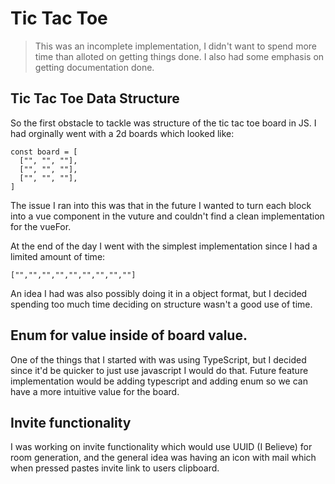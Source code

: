 # Tic Tac Toe

> This was an incomplete implementation, I didn't want to spend more time than alloted on getting things done. I also had some emphasis on getting documentation done.

## Tic Tac Toe Data Structure

So the first obstacle to tackle was structure of the tic tac toe board in JS. I had orginally went with a 2d boards which looked like: 
```
const board = [
  ["", "", ""],
  ["", "", ""],
  ["", "", ""],
]

```

The issue I ran into this was that in the future I wanted to turn each block into a vue component in the vuture and couldn't find a clean implementation for the vueFor.

At the end of the day I went with the simplest implementation since I had a limited amount of time:
```
["","","","","","","","",""]
```

An idea I had was also possibly doing it in a object format, but I decided spending too much time deciding on structure wasn't a good use of time.

## Enum for value inside of board value.

One of the things that I started with was using TypeScript, but I decided since it'd be quicker to just use javascript I would do that. Future feature implementation would be adding typescript and adding enum so we can have a more intuitive value for the board.

## Invite functionality

I was working on invite functionality which would use UUID (I Believe) for room generation, and the general idea was having an icon with mail which when pressed pastes invite link to users clipboard.
